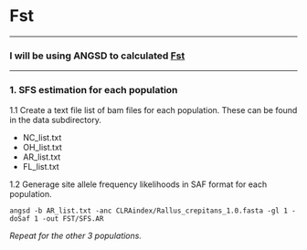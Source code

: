 # Fst

---

### I will be using ANGSD to calculated [Fst](http://www.popgen.dk/angsd/index.php/Fst)
---
### 1. SFS estimation for each population
1.1 Create a text file list of bam files for each population. These can be found in the data subdirectory. 
- NC_list.txt
- OH_list.txt
- AR_list.txt
- FL_list.txt

1.2 Generage site allele frequency likelihoods in SAF format for each population.
```
angsd -b AR_list.txt -anc CLRAindex/Rallus_crepitans_1.0.fasta -gl 1 -doSaf 1 -out FST/SFS.AR
```
*Repeat for the other 3 populations.*
